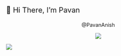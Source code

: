 <p style="font-size: 20px; text-align: justify;">👋 Hi There, I’m Pavan</p>
<p align="center"> @PavanAnish</h1>
<p align="center">
  <a href="https://skillicons.dev">
    <img src="https://skillicons.dev/icons?i=python,figma,java,c,javascript,mysql" />
  </a>
<p align="left">
  <a href="https://skillicons.dev">
    <img src="https://skillicons.dev/icons?i=python,mysql" />
  </a>  
</p>
<!---
PavanAnish/PavanAnish is a ✨ special ✨ repository because its `README.md` (this file) appears on your GitHub profile.
You can click the Preview link to take a look at your changes.
--->  
